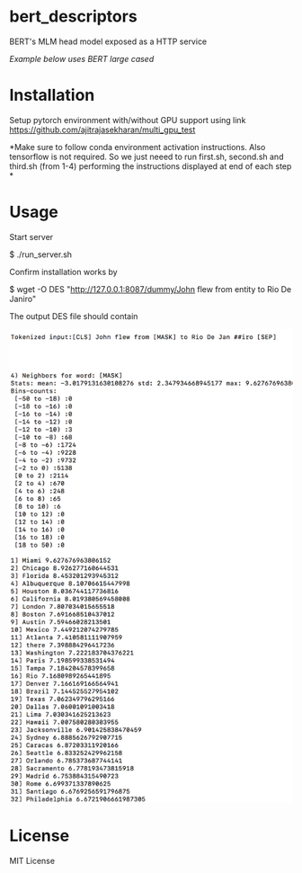 # bert_descriptors
BERT's MLM head model exposed as a HTTP service

*Example below uses BERT large cased*


# Installation

Setup pytorch environment with/without GPU support using link https://github.com/ajitrajasekharan/multi_gpu_test

*Make sure to follow conda environment activation instructions. Also tensorflow is not required. So we just neeed to run first.sh, second.sh and third.sh (from 1-4) performing the instructions displayed at end of each step *


# Usage 

Start server

  $ ./run_server.sh
  

Confirm installation works by

$ wget -O DES "http://127.0.0.1:8087/dummy/John flew from entity to Rio De Janiro"

The output DES file should contain

![DES](DES.png)
  
 
 
 # License
 
 MIT License

